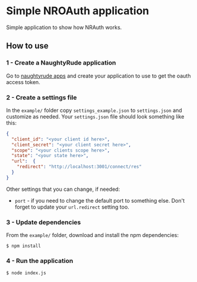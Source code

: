 
# Simple NROAuth application

Simple application to show how NRAuth works.

## How to use

### 1 - Create a NaughtyRude application

Go to [naughtyrude apps](https://naughtyrude.io/apps) and
create your application to use to get the oauth access token.

### 2 - Create a settings file

In the `example/` folder copy `settings_example.json` to `settings.json` and
customize as needed.  Your `settings.json` file should look something like
this:

```json
{
  "client_id": "<your client id here>",
  "client_secret": "<your client secret here>",
  "scope": "<your clients scope here>",
  "state": "<your state here>",
  "url":  {
    "redirect": "http://localhost:3001/connect/res"
  }
}
```

Other settings that you can change, if needed:

- `port` - if you need to change the default port to something else.  Don't
  forget to update your `url.redirect` setting too.

### 3 - Update dependencies

From the `example/` folder, download and install the npm dependencies:

```cli
$ npm install
```

### 4 - Run the application

```cli
$ node index.js
```
